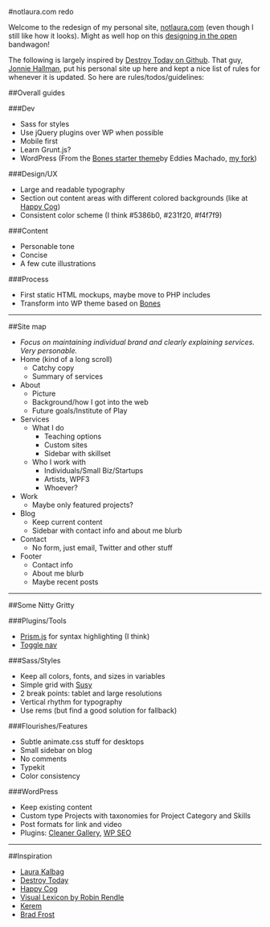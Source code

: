 #notlaura.com redo

Welcome to the redesign of my personal site, [notlaura.com](http://notlaura.com) (even though I still like how it looks). Might as well hop on this [designing in the open](http://bradfrostweb.com/blog/post/designing-in-the-open/) bandwagon!

The following is largely inspired by [Destroy Today on Github](https://github.com/destroytoday/destroytoday.com#rules). That guy, [Jonnie Hallman](http://destroytoday.com), put his personal site up here and kept a nice list of rules for whenever it is updated. So here are rules/todos/guidelines:

##Overall guides

###Dev
* Sass for styles
* Use jQuery plugins over WP when possible
* Mobile first
* Learn Grunt.js?
* WordPress (From the [Bones starter theme](https://github.com/destroytoday/destroytoday.com)by Eddies Machado, [my fork](https://github.com/laras126/bones))

###Design/UX
* Large and readable typography
* Section out content areas with different colored backgrounds (like at [Happy Cog](http://happycog.com/))
* Consistent color scheme (I think #5386b0, #231f20, #f4f7f9)

###Content
* Personable tone
* Concise
* A few cute illustrations

###Process
* First static HTML mockups, maybe move to PHP includes
* Transform into WP theme based on [Bones](http://themble.com/bone)

---

##Site map
* _Focus on maintaining individual brand and clearly explaining services. Very personable._
* Home (kind of a long scroll)
	* Catchy copy
	* Summary of services
* About
	* Picture
	* Background/how I got into the web
	* Future goals/Institute of Play
* Services
	* What I do
		* Teaching options
		* Custom sites
		* Sidebar with skillset
	* Who I work with
		* Individuals/Small Biz/Startups
		* Artists, WPF3
		* Whoever?
* Work
	* Maybe only featured projects?
* Blog
	* Keep current content
	* Sidebar with contact info and about me blurb
* Contact
	* No form, just email, Twitter and other stuff
* Footer
	* Contact info
	* About me blurb
	* Maybe recent posts

---

##Some Nitty Gritty

###Plugins/Tools
* [Prism.js](http://prismjs.com/) for syntax highlighting (I think)
* [Toggle nav](codepen.io/bradfrost/pen/sHvaz)

###Sass/Styles
* Keep all colors, fonts, and sizes in variables
* Simple grid with [Susy](susy.oddbird.net)
* 2 break points: tablet and large resolutions
* Vertical rhythm for typography
* Use rems (but find a good solution for fallback)

###Flourishes/Features
* Subtle animate.css stuff for desktops
* Small sidebar on blog
* No comments
* Typekit
* Color consistency

###WordPress
* Keep existing content
* Custom type Projects with taxonomies for Project Category and Skills
* Post formats for link and video
* Plugins: [Cleaner Gallery](http://wordpress.org/plugins/cleaner-gallery/), [WP SEO](http://wordpress.org/plugins/wordpress-seo/)


---

##Inspiration
* [Laura Kalbag](http://laurakalbag.com/)
* [Destroy Today](http://destroytoday.com)
* [Happy Cog](http://happycog.com/)
* [Visual Lexicon by Robin Rendle](http://robinrendle.com/essays/a-visual-lexicon/)
* [Kerem](http://kerem.co/)
* [Brad Frost](bradfrostweb.com)
